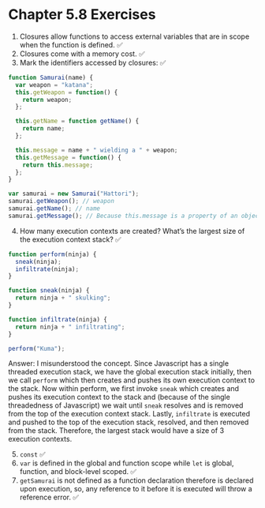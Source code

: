 # Chapter 5.8 Exercises

1.  Closures allow functions to access external variables that are in scope when the function is defined. ✅
2.  Closures come with a memory cost. ✅
3.  Mark the identifiers accessed by closures: ✅

```javascript
function Samurai(name) {
  var weapon = "katana";
  this.getWeapon = function() {
    return weapon;
  };

  this.getName = function getName() {
    return name;
  };

  this.message = name + " wielding a " + weapon;
  this.getMessage = function() {
    return this.message;
  };
}

var samurai = new Samurai("Hattori");
samurai.getWeapon(); // weapon
samurai.getName(); // name
samurai.getMessage(); // Because this.message is a property of an object it does not belong to the identifiers of the closure.
```

4.  How many execution contexts are created? What’s the largest size of the execution context stack? ✅

```javascript
function perform(ninja) {
  sneak(ninja);
  infiltrate(ninja);
}

function sneak(ninja) {
  return ninja + " skulking";
}

function infiltrate(ninja) {
  return ninja + " infiltrating";
}

perform("Kuma");
```

Answer: I misunderstood the concept. Since Javascript has a single threaded execution stack, we have the global execution stack initially, then we call `perform` which then creates and pushes its own execution context to the stack. Now within perform, we first invoke `sneak` which creates and pushes its execution context to the stack and (because of the single threadedness of Javascript) we wait until `sneak` resolves and is removed from the top of the execution context stack. Lastly, `infiltrate` is executed and pushed to the top of the execution stack, resolved, and then removed from the stack. Therefore, the largest stack would have a size of 3 execution contexts.

5.  `const` ✅
6.  `var` is defined in the global and function scope while `let` is global, function, and block-level scoped. ✅
7.  `getSamurai` is not defined as a function declaration therefore is declared upon execution, so, any reference to it before it is executed will throw a reference error. ✅
